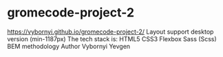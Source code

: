 # gromecode-project-2

https://vybornyi.github.io/gromecode-project-2/
Layout support desktop version (min-1187px)
The tech stack is:
HTML5
CSS3
Flexbox
Sass (Scss)
BEM methodology
Author
Vybornyi Yevgen

